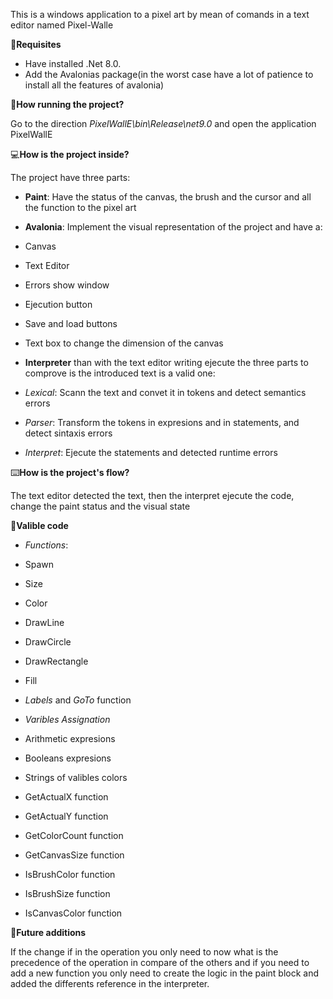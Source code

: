 This is a windows application to a pixel art by mean of comands in a text editor named Pixel-Walle

📃**Requisites**
+ Have installed .Net 8.0.
+ Add the Avalonias package(in the worst case have a lot of patience to install all the features of avalonia)

🎰**How running the project?**

Go to the direction *PixelWallE\bin\Release\net9.0* and open the application PixelWallE

💻**How is the project inside?**
 
The project have three parts:

+ **Paint**: Have the status of the canvas, the brush and the cursor and all the function to the pixel art

+ **Avalonia**: Implement the visual representation of the project and have a:
+  Canvas
+  Text Editor
+  Errors show window
+  Ejecution button
+  Save and load buttons
+  Text box to change the dimension of the canvas

+ **Interpreter** than with the text editor writing ejecute the three parts to comprove is the introduced text is a valid one:
+ *Lexical*: Scann the text and convet it in tokens and detect semantics errors
+ *Parser*: Transform the tokens in expresions and in statements, and detect sintaxis errors
+ *Interpret*: Ejecute the statements and detected runtime errors

⌨️**How is the project's flow?**

The text editor detected the text, then the interpret ejecute the code, change the paint status and the visual state 

💾**Valible code**

+ *Functions*:
+ Spawn
+ Size
+ Color
+ DrawLine
+ DrawCircle
+ DrawRectangle
+ Fill

+ *Labels* and *GoTo* function

+ *Varibles Assignation*
+ Arithmetic expresions
+ Booleans expresions
+ Strings of valibles colors
+ GetActualX function
+ GetActualY function
+ GetColorCount function
+ GetCanvasSize function
+ IsBrushColor function
+ IsBrushSize function
+ IsCanvasColor function

🧩**Future additions**

If the change if in the operation you only need to now what is the precedence of the operation in compare of the others and if you need to add a new 
function you only need to create the logic in the paint block and added the differents reference in the interpreter.
